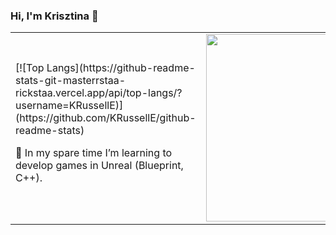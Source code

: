 ### Hi, I'm Krisztina 👋


<table>
  <td >
    [![Top Langs](https://github-readme-stats-git-masterrstaa-rickstaa.vercel.app/api/top-langs/?username=KRussellE)](https://github.com/KRussellE/github-readme-stats)


 🌱 In my spare time I’m learning to develop games in Unreal (Blueprint, C++).
</td>
<td style="border: none">
  <div id="header" align="right">
    <img src="https://user-images.githubusercontent.com/82880530/216677082-83024438-194c-4567-bd71-86839d59232f.png" {width=30px height=300px}/>

</table>


